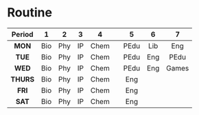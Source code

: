 # Routine


| Period | 1   |  2  | 3  | 4    |   | 5    | 6   | 7     |
| :----: | :-----: | :---: | :----: | :------: | :---: | :------: | :-----: | :-------: |
| **MON**    | Bio | Phy | IP | Chem |   | PEdu | Lib | Eng   |
| **TUE**    | Bio | Phy | IP | Chem |   | PEdu | Eng | PEdu  |
| **WED**    | Bio | Phy | IP | Chem |   | PEdu | Eng | Games |
| **THURS**  | Bio | Phy | IP | Chem |   | Eng  |     |       |
| **FRI**    | Bio | Phy | IP | Chem |   | Eng  |     |       |
| **SAT**    | Bio | Phy | IP | Chem |   | Eng  |     |       |
